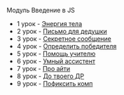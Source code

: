 Модуль Введение в JS

- 1 урок - [Энергия тела](https://replit.com/@AidaIbragimova/1-Enierghiia-tiela)
- 2 урок - [Письмо для дедушки](https://replit.com/@AidaIbragimova/2-pismo-dlia-diedushki)
- 3 урок - [Секретное сообщение](https://replit.com/@AidaIbragimova/Poslaniie-dlia-Iaroslava)
- 4 урок - [Определить победителя](https://replit.com/@AidaIbragimova/4-Pobieditiel)
- 5 урок - [Помощь учителю](https://replit.com/@AidaIbragimova/5-Pomoshch-uchitieliu)
- 6 урок - [Умный ассистент](https://replit.com/@AidaIbragimova/6-Umnyi-assistient)
- 7 урок - [Про айти](https://replit.com/@AidaIbragimova/7-aiti)
- 8 урок - [До твоего ДР](https://replit.com/@AidaIbragimova/8-dr)
- 9 урок - [Пофиксить комп](https://replit.com/@AidaIbragimova/9-pofiksit-komp)
